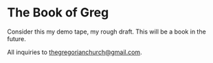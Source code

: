 # The Book of Greg

Consider this my demo tape, my rough draft. This will be a book in the future.

All inquiries to thegregorianchurch@gmail.com.




